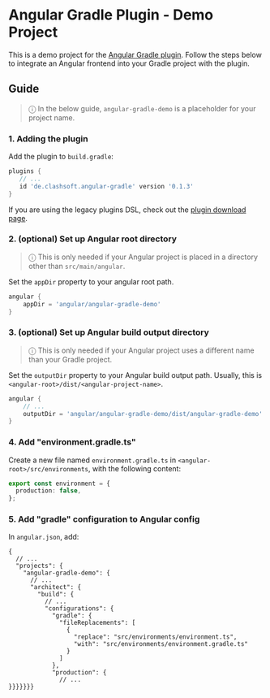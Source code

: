 # Angular Gradle Plugin - Demo Project

This is a demo project for the [Angular Gradle plugin](https://github.com/Clashsoft/Angular-Gradle).
Follow the steps below to integrate an Angular frontend into your Gradle project with the plugin.

## Guide

> ⓘ In the below guide, `angular-gradle-demo` is a placeholder for your project name.

### 1. Adding the plugin

Add the plugin to `build.gradle`:

```groovy
plugins {
   // ...
   id 'de.clashsoft.angular-gradle' version '0.1.3' 
}
```

If you are using the legacy plugins DSL, check out the [plugin download page](https://plugins.gradle.org/plugin/de.clashsoft.angular-gradle).

### 2. (optional) Set up Angular root directory

> ⓘ This is only needed if your Angular project is placed in a directory other than `src/main/angular`.

Set the `appDir` property to your angular root path.

```groovy
angular {
    appDir = 'angular/angular-gradle-demo'
}
```

### 3. (optional) Set up Angular build output directory

> ⓘ This is only needed if your Angular project uses a different name than your Gradle project.

Set the `outputDir` property to your Angular build output path.
Usually, this is `<angular-root>/dist/<angular-project-name>`.

```groovy
angular {
	// ...
	outputDir = 'angular/angular-gradle-demo/dist/angular-gradle-demo'
}
```

### 4. Add "environment.gradle.ts"

Create a new file named `environment.gradle.ts` in `<angular-root>/src/environments`, with the following content:

```typescript
export const environment = {
  production: false,
};
```

### 5. Add "gradle" configuration to Angular config

In `angular.json`, add:

```json5
{
  // ...
  "projects": {
    "angular-gradle-demo": {
      // ...
      "architect": {
        "build": {
          // ...
          "configurations": {
            "gradle": {
              "fileReplacements": [
                {
                  "replace": "src/environments/environment.ts",
                  "with": "src/environments/environment.gradle.ts"
                }
              ]
            },
            "production": {
              // ...
}}}}}}}
```
